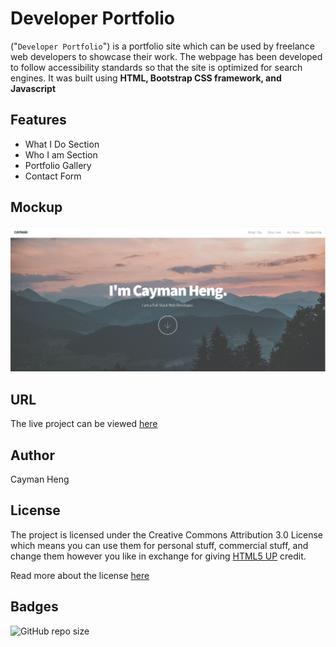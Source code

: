 # Developer Portfolio
("`Developer Portfolio`") is a portfolio site which can be used by freelance web developers to showcase their work. The webpage has been developed to follow accessibility standards so that the site is optimized for search engines. It was built using **HTML, Bootstrap CSS framework, and Javascript**

## Features 
 * What I Do Section
 * Who I am Section
 * Portfolio Gallery
 * Contact Form
 

## Mockup

<p align="center">
  <img alt="Screenshot of Developer Portfolio" src="https://github.com/caymanh/developer-portfolio/blob/main/images/mock-up.JPG">
</p>

## URL
The live project can be viewed [here](https://caymanh.github.io/developer-portfolio/)

## Author
Cayman Heng


## License
The project is licensed under the Creative Commons Attribution 3.0 License which means you can use them for personal stuff, commercial stuff, and change them however you like in exchange for giving [HTML5 UP](https://html5up.net/) credit.

Read more about the license [here](https://creativecommons.org/licenses/by/3.0/legalcode)

## Badges

![GitHub repo size](https://img.shields.io/github/repo-size/caymanh/developer-portfolio)

